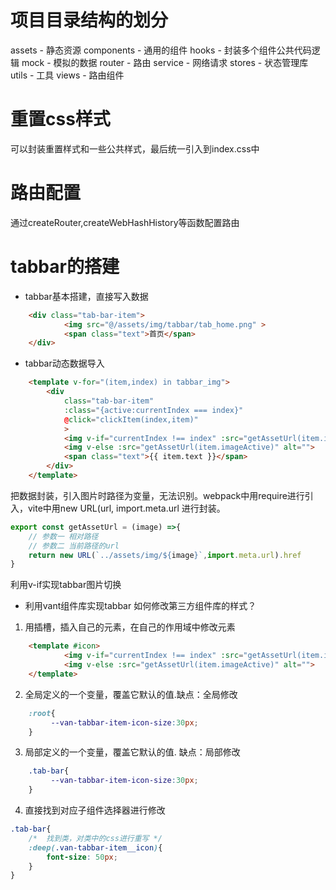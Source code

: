 # 项目目录结构的划分
assets - 静态资源
components - 通用的组件
hooks - 封装多个组件公共代码逻辑
mock - 模拟的数据
router - 路由
service - 网络请求
stores - 状态管理库
utils - 工具
views - 路由组件
# 重置css样式
可以封装重置样式和一些公共样式，最后统一引入到index.css中
# 路由配置
通过createRouter,createWebHashHistory等函数配置路由
# tabbar的搭建
* tabbar基本搭建，直接写入数据
```html
    <div class="tab-bar-item">
            <img src="@/assets/img/tabbar/tab_home.png" >
            <span class="text">首页</span>
    </div>
```

* tabbar动态数据导入
```html
    <template v-for="(item,index) in tabbar_img">
        <div 
            class="tab-bar-item" 
            :class="{active:currentIndex === index}"
            @click="clickItem(index,item)"
            >
            <img v-if="currentIndex !== index" :src="getAssetUrl(item.image)" >
            <img v-else :src="getAssetUrl(item.imageActive)" alt="">
            <span class="text">{{ item.text }}</span>
        </div>
    </template>
``` 
把数据封装，引入图片时路径为变量，无法识别。webpack中用require进行引入，vite中用new URL(url, import.meta.url
进行封装。
```js
export const getAssetUrl = (image) =>{
    // 参数一 相对路径
    // 参数二 当前路径的url
    return new URL(`../assets/img/${image}`,import.meta.url).href
} 
```
利用v-if实现tabbar图片切换

* 利用vant组件库实现tabbar
如何修改第三方组件库的样式？
1. 用插槽，插入自己的元素，在自己的作用域中修改元素
```html
    <template #icon>
            <img v-if="currentIndex !== index" :src="getAssetUrl(item.image)" >
            <img v-else :src="getAssetUrl(item.imageActive)" alt="">
    </template> 
```
2. 全局定义的一个变量，覆盖它默认的值.缺点：全局修改
```css
    :root{
         --van-tabbar-item-icon-size:30px;
    }
```
3. 局部定义的一个变量，覆盖它默认的值. 缺点：局部修改
```css
    .tab-bar{
         --van-tabbar-item-icon-size:30px;
    }
```
4. 直接找到对应子组件选择器进行修改
```css
.tab-bar{
    /*  找到类，对类中的css进行重写 */
    :deep(.van-tabbar-item__icon){
        font-size: 50px;
    }
}
```


